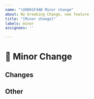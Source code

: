 ```yaml
---
name: "\U0001F4AB Minor change"
about: No breaking Change, new feature
title: "[Minor change]"
labels: minor
assignees: ''

---
```


# :dizzy: Minor Change

## Changes

## Other
